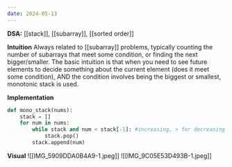 ```yaml
---
date: 2024-05-13
---
```


**DSA:** [[stack]], [[subarray]], [[sorted order]]

**Intuition**
Always related to [[subarray]] problems, typically counting the number of subarrays that meet some condition, or finding the next bigger/smaller. The basic intuition is that when you need to see future elements to decide something about the current element (does it meet some condition), AND the condition involves being the biggest or smallest, monotonic stack is used.

**Implementation**
```python
def mono_stack(nums):
	stack = []
	for num in nums:
		while stack and num < stack[-1]: #increasing, > for decreasing
			stack.pop()
		stack.append(num)
```

**Visual**
![[IMG_5909DDA0B4A9-1.jpeg]]
![[IMG_9C05E53D493B-1.jpeg]]



